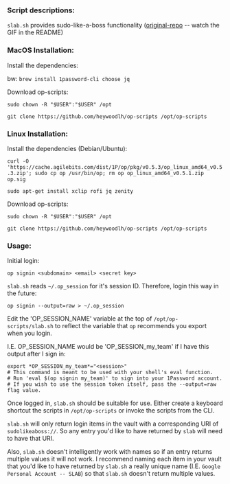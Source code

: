 ### Script descriptions:

`slab.sh` provides sudo-like-a-boss functionality ([original-repo](https://github.com/ravenac95/sudolikeaboss) -- watch the GIF in the README)


### MacOS Installation:

Install the dependencies:

bw: `brew install 1password-cli choose jq`


Download op-scripts:

`sudo chown -R "$USER":"$USER" /opt`

`git clone https://github.com/heywoodlh/op-scripts /opt/op-scripts`



### Linux Installation:

Install the dependencies (Debian/Ubuntu): 

`curl -O 'https://cache.agilebits.com/dist/1P/op/pkg/v0.5.3/op_linux_amd64_v0.5.3.zip'; sudo cp op /usr/bin/op; rm op op_linux_amd64_v0.5.1.zip op.sig`

`sudo apt-get install xclip rofi jq zenity`


Download op-scripts:

`sudo chown -R "$USER":"$USER" /opt`

`git clone https://github.com/heywoodlh/op-scripts /opt/op-scripts`



### Usage:

Initial login:

`op signin <subdomain> <email> <secret key>`

`slab.sh` reads `~/.op_session` for it's session ID. Therefore, login this way in the future:

`op signin --output=raw > ~/.op_session`

Edit the 'OP_SESSION_NAME' variable at the top of `/opt/op-scripts/slab.sh` to reflect the variable that `op` recommends you export when you login.

I.E. OP_SESSION_NAME would be 'OP_SESSION_my_team' if I have this output after I sign in:

```
export *OP_SESSION_my_team*="<session>"
# This command is meant to be used with your shell's eval function.
# Run 'eval $(op signin my_team)' to sign into your 1Password account.
# If you wish to use the session token itself, pass the --output=raw flag value. 
```



Once logged in, `slab.sh` should be suitable for use. Either create a keyboard shortcut the scripts in `/opt/op-scripts` or invoke the scripts from the CLI.

`slab.sh` will only return login items in the vault with a corresponding URI of `sudolikeaboss://`. So any entry you'd like to have returned by `slab` will need to have that URI. 

Also, `slab.sh` doesn't intelligently work with names so if an entry returns multiple values it will not work. I recommend naming each item in your vault that you'd like to have returned by `slab.sh` a really unique name (I.E. `Google Personal Account -- SLAB`) so that `slab.sh` doesn't return multiple values.

